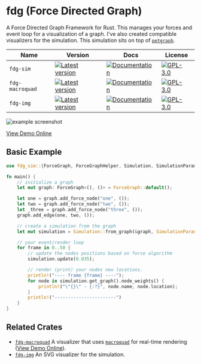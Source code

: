 # fdg (Force Directed Graph)
A Force Directed Graph Framework for Rust. This manages your forces and event loop for a visualization of a graph. I've also created compatible visualizers for the simulation. This simulation sits on top of [`petgraph`](https://crates.io/crates/petgraph).

| Name | Version | Docs | License
|------|---------|------|------|
| `fdg-sim` | [![Latest version](https://img.shields.io/crates/v/fdg-sim.svg)](https://crates.io/crates/fdg-sim) | [![Documentation](https://docs.rs/fdg-sim/badge.svg)](https://docs.rs/fdg-sim) | [![GPL-3.0](https://img.shields.io/badge/license-MIT-blue.svg)](https://github.com/grantshandy/fdg/blob/main/fdg-sim/LICENSE) |
| `fdg-macroquad` | [![Latest version](https://img.shields.io/crates/v/fdg-macroquad.svg)](https://crates.io/crates/fdg-macroquad) | [![Documentation](https://docs.rs/fdg-macroquad/badge.svg)](https://docs.rs/fdg-macroquad) | [![GPL-3.0](https://img.shields.io/badge/license-GPL-blue.svg)](https://github.com/grantshandy/fdg/blob/main/fdg-macroquad/LICENSE) |
| `fdg-img` | [![Latest version](https://img.shields.io/crates/v/fdg-img.svg)](https://crates.io/crates/fdg-img) | [![Documentation](https://docs.rs/fdg-img/badge.svg)](https://docs.rs/fdg-img) | [![GPL-3.0](https://img.shields.io/badge/license-GPL-blue.svg)](https://github.com/grantshandy/fdg/blob/main/fdg-img/LICENSE) |

![example screenshot](https://raw.githubusercontent.com/grantshandy/fdg/main/fdg-macroquad/screenshots/screenshot-3D.png)

[View Demo Online](https://grantshandy.github.io/fdg)

## Basic Example
```rust
use fdg_sim::{ForceGraph, ForceGraphHelper, Simulation, SimulationParameters};

fn main() {
    // initialize a graph
    let mut graph: ForceGraph<(), ()> = ForceGraph::default();

    let one = graph.add_force_node("one", ());
    let two = graph.add_force_node("two", ());
    let _three = graph.add_force_node("three", ());
    graph.add_edge(one, two, ());

    // create a simulation from the graph
    let mut simulation = Simulation::from_graph(&graph, SimulationParameters::default());

    // your event/render loop
    for frame in 0..50 {
        // update the nodes positions based on force algorithm
        simulation.update(0.035);

        // render (print) your nodes new locations.
        println!("---- frame {frame} ----");
        for node in simulation.get_graph().node_weights() {
            println!("\"{}\" - {:?}", node.name, node.location);
        }
        println!("-----------------------")
    }
}
```

## Related Crates
- [`fdg-macroquad`](https://crates.io/crates/fdg-macroquad) A visualizer that uses [`macroquad`](https://crates.io/crates/macroquad) for real-time rendering ([View Demo Online](https://grantshandy.github.io/fdg)).
- [`fdg-img`](https://crates.io/crates/fdg-img) An SVG visualizer for the simulation.
